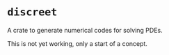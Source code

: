 # `discreet`

A crate to generate numerical codes for solving PDEs.

This is not yet working, only a start of a concept.

